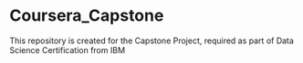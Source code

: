 # Coursera_Capstone
This repository is created for the Capstone Project, required as part of Data Science Certification from IBM

